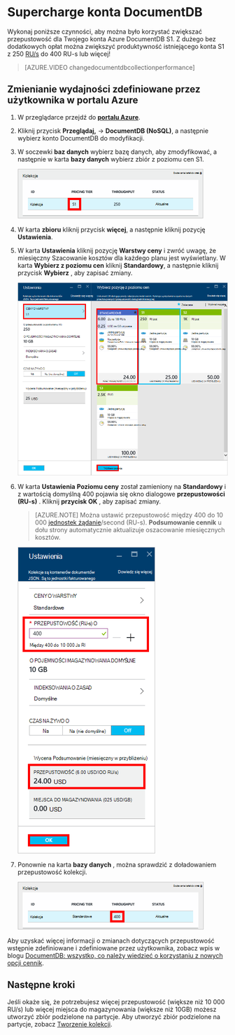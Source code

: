 <properties 
    pageTitle="Supercharge konta DocumentDB S1 | Microsoft Azure" 
    description="Korzystać z zwiększać przepustowość na koncie DocumentDB S1, wykonując kilka prostych zmian w portalu Azure." 
    services="documentdb" 
    authors="mimig1" 
    manager="jhubbard" 
    editor="monicar" 
    documentationCenter=""/>

<tags 
    ms.service="documentdb" 
    ms.workload="data-services" 
    ms.tgt_pltfrm="na" 
    ms.devlang="na" 
    ms.topic="article" 
    ms.date="08/25/2016" 
    ms.author="mimig"/>

# <a name="supercharge-your-documentdb-account"></a>Supercharge konta DocumentDB

Wykonaj poniższe czynności, aby można było korzystać zwiększać przepustowość dla Twojego konta Azure DocumentDB S1. Z dużego bez dodatkowych opłat można zwiększyć produktywność istniejącego konta S1 z 250 [RU/s](documentdb-request-units.md) do 400 RU-s lub więcej!  

> [AZURE.VIDEO changedocumentdbcollectionperformance]

## <a name="change-to-user-defined-performance-in-the-azure-portal"></a>Zmienianie wydajności zdefiniowane przez użytkownika w portalu Azure

1. W przeglądarce przejdź do [**portalu Azure**](https://portal.azure.com). 
2. Kliknij przycisk **Przeglądaj,** -> **DocumentDB (NoSQL)**, a następnie wybierz konto DocumentDB do modyfikacji.   
3. W soczewki **baz danych** wybierz bazę danych, aby zmodyfikować, a następnie w karta **bazy danych** wybierz zbiór z poziomu cen S1.

      ![Zrzut ekranu: karta bazy danych przy użyciu zbiór S1](./media/documentdb-supercharge-your-account/documentdb-change-performance-S1.png)

4. W karta **zbioru** kliknij przycisk **więcej**, a następnie kliknij pozycję **Ustawienia**.   
5. W karta **Ustawienia** kliknij pozycję **Warstwy ceny** i zwróć uwagę, że miesięczny Szacowanie kosztów dla każdego planu jest wyświetlany. W karta **Wybierz z poziomu cen** kliknij **Standardowy**, a następnie kliknij przycisk **Wybierz** , aby zapisać zmiany.

      ![Zrzut ekranu: ustawienia DocumentDB i wybierz pozycję usługi cennik karty warstwy](./media/documentdb-supercharge-your-account/documentdb-change-performance.png)

6. W karta **Ustawienia** **Poziomu ceny** został zamieniony na **Standardowy** i z wartością domyślną 400 pojawia się okno dialogowe **przepustowości (RU-s)** . Kliknij **przycisk OK** , aby zapisać zmiany. 

    > [AZURE.NOTE] Można ustawić przepustowość między 400 do 10 000 [jednostek żądanie](../articles/documentdb/documentdb-request-units.md)/second (RU-s). **Podsumowanie cennik** u dołu strony automatycznie aktualizuje oszacowanie miesięcznych kosztów.
    
    ![Zrzut ekranu: karta Ustawienia z miejscem na Zmień wartość przepustowości](./media/documentdb-supercharge-your-account/documentdb-change-performance-set-thoughput.png)

8. Ponownie na karta **bazy danych** , można sprawdzić z doładowaniem przepustowość kolekcji. 

    ![Zrzut ekranu: karta bazy danych z kolekcji modyfikacji](./media/documentdb-supercharge-your-account/documentdb-change-performance-confirmation.png)

Aby uzyskać więcej informacji o zmianach dotyczących przepustowość wstępnie zdefiniowane i zdefiniowane przez użytkownika, zobacz wpis w blogu [DocumentDB: wszystko, co należy wiedzieć o korzystaniu z nowych opcji cennik](https://azure.microsoft.com/blog/documentdb-use-the-new-pricing-options-on-your-existing-collections/).

## <a name="next-steps"></a>Następne kroki

Jeśli okaże się, że potrzebujesz więcej przepustowość (większe niż 10 000 RU/s) lub więcej miejsca do magazynowania (większe niż 10GB) możesz utworzyć zbiór podzielone na partycje. Aby utworzyć zbiór podzielone na partycje, zobacz [Tworzenie kolekcji](documentdb-create-collection.md).